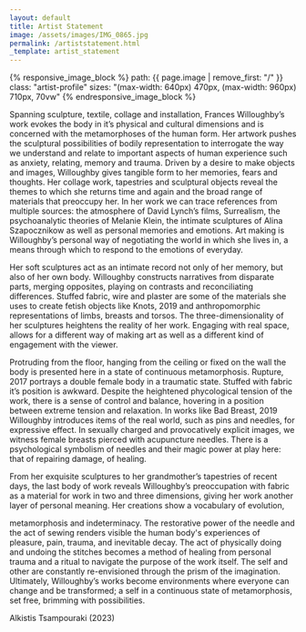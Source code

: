 ```yaml
---
layout: default
title: Artist Statement
image: /assets/images/IMG_0865.jpg
permalink: /artiststatement.html
_template: artist_statement
---
```


<div markdown="0">
{% responsive_image_block %}
path: {{ page.image | remove_first: "/" }}
class: "artist-profile"
sizes: "(max-width: 640px) 470px, (max-width: 960px) 710px, 70vw"
{% endresponsive_image_block %}
</div>

Spanning sculpture, textile, collage and installation, Frances Willoughby’s work evokes the body in it’s physical and cultural dimensions and is concerned with the metamorphoses of the human form. Her artwork pushes the sculptural possibilities of bodily representation to interrogate the way we understand and relate to important aspects of human experience such as anxiety, relating, memory and trauma. Driven by a desire to make objects and images, Willoughby gives tangible form to her memories, fears and thoughts. Her collage work, tapestries and sculptural objects reveal the themes to which she returns time and again and the broad range of materials that preoccupy her. In her work we can trace references from multiple sources: the atmosphere of David Lynch’s films, Surrealism, the psychoanalytic theories of Melanie Klein, the intimate sculptures of Alina Szapocznikow as well as personal memories and emotions. Art making is Willoughby’s personal way of negotiating the world in which she lives in, a means through which to respond to the emotions of everyday.

Her soft sculptures act as an intimate record not only of her memory, but also of her own body. Willoughby constructs narratives from disparate parts, merging opposites, playing on contrasts and reconciliating differences. Stuffed fabric, wire and plaster are some of the materials she uses to create fetish objects like Knots, 2019 and anthropomorphic representations of limbs, breasts and torsos. The three-dimensionality of her sculptures heightens the reality of her work. Engaging with real space, allows for a different way of making art as well as a different kind of engagement with the viewer.

Protruding from the floor, hanging from the ceiling or fixed on the wall the body is presented here in a state of continuous metamorphosis. Rupture, 2017 portrays a double female body in a traumatic state. Stuffed with fabric it’s position is awkward. Despite the heightened phycological tension of the work, there is a sense of control and balance, hovering in a position between extreme tension and relaxation. In works like Bad Breast, 2019 Willoughby introduces items of the real world, such as pins and needles, for expressive effect. In sexually charged and provocatively explicit images, we witness female breasts pierced with acupuncture needles. There is a psychological symbolism of needles and their magic power at play here: that of repairing damage, of healing.

From her exquisite sculptures to her grandmother’s tapestries of recent days, the last body of work reveals Willoughby’s preoccupation with fabric as a material for work in two and three dimensions, giving her work another layer of personal meaning. Her creations show a vocabulary of evolution,

metamorphosis and indeterminacy. The restorative power of the needle and the act of sewing renders visible the human body's experiences of pleasure, pain, trauma, and inevitable decay. The act of physically doing and undoing the stitches becomes a method of healing from personal trauma and a ritual to navigate the purpose of the work itself. The self and other are constantly re-envisioned through the prism of the imagination. Ultimately, Willoughby’s works become environments where everyone can change and be transformed; a self in a continuous state of metamorphosis, set free, brimming with possibilities.

Alkistis Tsampouraki (2023)
